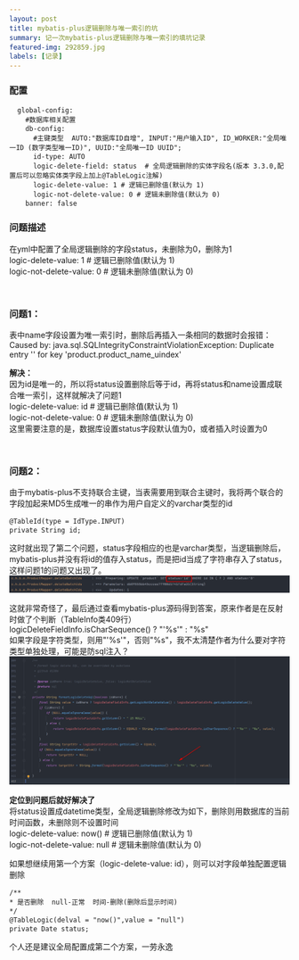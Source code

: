 ```yaml
---
layout: post
title: mybatis-plus逻辑删除与唯一索引的坑
summary: 记一次mybatis-plus逻辑删除与唯一索引的填坑记录
featured-img: 292859.jpg
labels: [记录]
---
```


### 配置
```hgignore
  global-config:
    #数据库相关配置
    db-config:
      #主键类型  AUTO:"数据库ID自增", INPUT:"用户输入ID", ID_WORKER:"全局唯一ID (数字类型唯一ID)", UUID:"全局唯一ID UUID";
      id-type: AUTO
      logic-delete-field: status  # 全局逻辑删除的实体字段名(版本 3.3.0,配置后可以忽略实体类字段上加上@TableLogic注解)
      logic-delete-value: 1 # 逻辑已删除值(默认为 1)
      logic-not-delete-value: 0 # 逻辑未删除值(默认为 0)
    banner: false
```

### 问题描述
在yml中配置了全局逻辑删除的字段status，未删除为0，删除为1  
logic-delete-value: 1 # 逻辑已删除值(默认为 1)  
logic-not-delete-value: 0 # 逻辑未删除值(默认为 0)  

<br>

### 问题1：
表中name字段设置为唯一索引时，删除后再插入一条相同的数据时会报错：  
Caused by: java.sql.SQLIntegrityConstraintViolationException: Duplicate entry '' for key 'product.product_name_uindex'

**解决：**  
因为id是唯一的，所以将status设置删除后等于id，再将status和name设置成联合唯一索引，这样就解决了问题1  
logic-delete-value: id # 逻辑已删除值(默认为 1)  
logic-not-delete-value: 0 # 逻辑未删除值(默认为 0)   
这里需要注意的是，数据库设置status字段默认值为0，或者插入时设置为0  

<br>

### 问题2：
由于mybatis-plus不支持联合主键，当表需要用到联合主键时，我将两个联合的字段加起来MD5生成唯一的串作为用户自定义的varchar类型的id  
```hgignore
@TableId(type = IdType.INPUT)  
private String id;  
```
    
这时就出现了第二个问题，status字段相应的也是varchar类型，当逻辑删除后，mybatis-plus并没有将id的值存入status，而是把id当成了字符串存入了status，
这样问题1的问题又出现了。
<img class="imgclass" src="/assets/img/posts/mybatis-plus/img.png"/>

这就非常奇怪了，最后通过查看mybatis-plus源码得到答案，原来作者是在反射时做了个判断（TableInfo类409行）  
logicDeleteFieldInfo.isCharSequence() ? "'%s'" : "%s"  
如果字段是字符类型，则用"'%s'"，否则"%s"，我不太清楚作者为什么要对字符类型单独处理，可能是防sql注入？  
<img class="imgclass" src="/assets/img/posts/mybatis-plus/img_1.png"/>

**定位到问题后就好解决了**  
将status设置成datetime类型，全局逻辑删除修改为如下，删除则用数据库的当前时间函数，未删除则不设置时间  
logic-delete-value: now() # 逻辑已删除值(默认为 1)  
logic-not-delete-value: null # 逻辑未删除值(默认为 0)  

如果想继续用第一个方案（logic-delete-value: id），则可以对字段单独配置逻辑删除
```hgignore
/**
* 是否删除  null-正常  时间-删除(删除后显示时间)
*/
@TableLogic(delval = "now()",value = "null")
private Date status;
```
  
个人还是建议全局配置成第二个方案，一劳永逸

<script src="{{ '/assets/js/jquery.min.js' | relative_url }}"></script>
<script src="{{ '/assets/js/viewer.min.js' | relative_url }}"></script>
<link rel="stylesheet" href="{{ '/assets/css/viewer.min.css' | prepend: site.baseurl }}">
<script>
$('.imgclass').viewer();
</script>